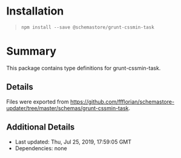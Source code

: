 # Installation
> `npm install --save @schemastore/grunt-cssmin-task`

# Summary
This package contains type definitions for grunt-cssmin-task.

## Details
Files were exported from https://github.com/ffflorian/schemastore-updater/tree/master/schemas/grunt-cssmin-task.

## Additional Details
* Last updated: Thu, Jul 25, 2019, 17:59:05 GMT
* Dependencies: none
